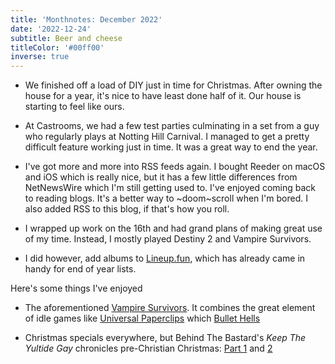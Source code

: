 ```yaml
---
title: 'Monthnotes: December 2022'
date: '2022-12-24'
subtitle: Beer and cheese
titleColor: '#00ff00'
inverse: true
---
```


- We finished off a load of DIY just in time for Christmas. After owning the house for a year, it's nice to have least done half of it. Our house is starting to feel like ours.

- At Castrooms, we had a few test parties culminating in a set from a guy who regularly plays at Notting Hill Carnival. I managed to get a pretty difficult feature working just in time. It was a great way to end the year.

- I've got more and more into RSS feeds again. I bought Reeder on macOS and iOS which is really nice, but it has a few little differences from NetNewsWire which I'm still getting used to. I've enjoyed coming back to reading blogs. It's a better way to ~doom~scroll when I'm bored. I also added RSS to this blog, if that's how you roll.

- I wrapped up work on the 16th and had grand plans of making great use of my time. Instead, I mostly played Destiny 2 and Vampire Survivors.

- I did however, add albums to [Lineup.fun](https://www.lineup.fun/), which has already came in handy for end of year lists.

Here's some things I've enjoyed

- The aforementioned [Vampire Survivors](https://www.xbox.com/en-GB/games/store/vampire-survivors/9pd5bm2z8c4l). It combines the great element of idle games like [Universal Paperclips](https://www.decisionproblem.com/paperclips/index2.html) which [Bullet Hells](https://en.wikipedia.org/wiki/Shoot_%27em_up#Bullet_hell)

- Christmas specials everywhere, but Behind The Bastard's _Keep The Yultide Gay_ chronicles pre-Christian Christmas: [Part 1](https://open.spotify.com/episode/5G2lBDqN7IUhKUtwpQ4aI5?si=fc1fdd2bdeab49d3) and [2](https://open.spotify.com/episode/38NwcKm3jeOvNIpTSzv5Un?si=552ad6b39f31406a)
